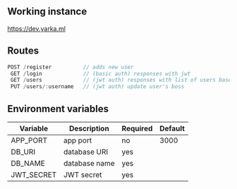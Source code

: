 ## Working instance

https://dev.yarka.ml

## Routes

```js
POST /register          // adds new user
 GET /login             // (basic auth) responses with jwt
 GET /users             // (jwt auth) responses with list of users based on caller role
 PUT /users/:username   // (jwt auth) update user's boss
```

## Environment variables

| Variable   | Description   | Required | Default |
| ---------- | ------------- | -------- | ------- |
| APP_PORT   | app port      | no       | 3000    |
| DB_URI     | database URI  | yes      |         |
| DB_NAME    | database name | yes      |         |
| JWT_SECRET | JWT secret    | yes      |         |
